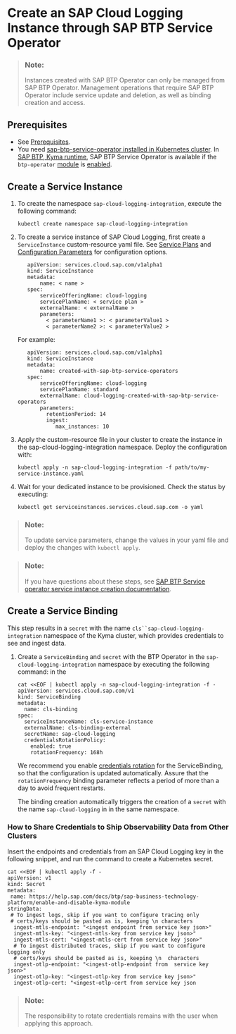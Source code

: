 <!-- loiof6aa131faee64f78b9cbba6a5b579b8f -->

# Create an SAP Cloud Logging Instance through SAP BTP Service Operator

> ### Note:  
> Instances created with SAP BTP Operator can only be managed from SAP BTP Operator. Management operations that require SAP BTP Operator include service update and deletion, as well as binding creation and access.



<a name="loiof6aa131faee64f78b9cbba6a5b579b8f__section_ndz_bcz_kzb"/>

## Prerequisites

-   See [Prerequisites](prerequisites-41d8559.md).
-   You need [sap-btp-service-operator installed in Kubernetes cluster](https://github.com/SAP/sap-btp-service-operator/blob/main/README.md#setup). In [SAP BTP, Kyma runtime](https://help.sap.com/docs/btp/sap-business-technology-platform/create-kyma-environment-instance), SAP BTP Service Operator is available if the `btp-operator` [module](https://help.sap.com/docs/btp/sap-business-technology-platform/kyma-modules) is [enabled](https://help.sap.com/docs/btp/sap-business-technology-platform/enable-and-disable-kyma-module).



<a name="loiof6aa131faee64f78b9cbba6a5b579b8f__section_kf5_12z_kzb"/>

## Create a Service Instance

1.  To create the namespace `sap-cloud-logging-integration`, execute the following command:

    ```
    kubectl create namespace sap-cloud-logging-integration
    ```

2.  To create a service instance of SAP Cloud Logging, first create a `ServiceInstance` custom-resource yaml file. See [Service Plans](service-plans-a9d2d1b.md) and [Configuration Parameters](configuration-parameters-1830bca.md) for configuration options.

    ```
       apiVersion: services.cloud.sap.com/v1alpha1
       kind: ServiceInstance
       metadata:
           name: < name >
       spec:
           serviceOfferingName: cloud-logging
           servicePlanName: < service plan >
           externalName: < externalName >
           parameters:
             < parameterName1 >: < parameterValue1 >
             < parameterName2 >: < parameterValue2 >
    
    ```

    For example:

    ```
       apiVersion: services.cloud.sap.com/v1alpha1
       kind: ServiceInstance
       metadata:
           name: created-with-sap-btp-service-operators
       spec:
           serviceOfferingName: cloud-logging
           servicePlanName: standard
           externalName: cloud-logging-created-with-sap-btp-service-operators
           parameters:
             retentionPeriod: 14
             ingest:
                max_instances: 10
    
    ```

3.  Apply the custom-resource file in your cluster to create the instance in the sap-cloud-logging-integration namespace. Deploy the configuration with:

    ```
    kubectl apply -n sap-cloud-logging-integration -f path/to/my-service-instance.yaml
    ```

4.  Wait for your dedicated instance to be provisioned. Check the status by executing:

    ```
    kubectl get serviceinstances.services.cloud.sap.com -o yaml
    ```


> ### Note:  
> To update service parameters, change the values in your yaml file and deploy the changes with `kubectl apply`.

> ### Note:  
> If you have questions about these steps, see [SAP BTP Service operator service instance creation documentation](https://github.com/SAP/sap-btp-service-operator/blob/main/README.md#step-1-create-a-service-instance).



<a name="loiof6aa131faee64f78b9cbba6a5b579b8f__section_ubq_kfz_kzb"/>

## Create a Service Binding

This step results in a `secret` with the name `cls``sap-cloud-logging-integration` namespace of the Kyma cluster, which provides credentials to see and ingest data.

1.  Create a `ServiceBinding` and `secret` with the BTP Operator in the `sap-cloud-logging-integration` namespace by executing the following command: in the

    ```
    cat <<EOF | kubectl apply -n sap-cloud-logging-integration -f -
    apiVersion: services.cloud.sap.com/v1
    kind: ServiceBinding
    metadata:
      name: cls-binding
    spec:
      serviceInstanceName: cls-service-instance
      externalName: cls-binding-external
      secretName: sap-cloud-logging
      credentialsRotationPolicy:
        enabled: true
        rotationFrequency: 168h
    
    ```

    We recommend you enable [credentials rotation](https://github.com/SAP/sap-btp-service-operator/blob/main/README.md#credentials-rotation) for the ServiceBinding, so that the configuration is updated automatically. Assure that the `rotationFrequency` binding parameter reflects a period of more than a day to avoid frequent restarts.

    The binding creation automatically triggers the creation of a `secret` with the name `sap-cloud-logging` in in the same namespace.




### How to Share Credentials to Ship Observability Data from Other Clusters

Insert the endpoints and credentials from an SAP Cloud Logging key in the following snippet, and run the command to create a Kubernetes secret.

```
cat <<EOF | kubectl apply -f -
apiVersion: v1
kind: Secret
metadata:
 name: https://help.sap.com/docs/btp/sap-business-technology-platform/enable-and-disable-kyma-module
stringData:
 # To ingest logs, skip if you want to configure tracing only
 # certs/keys should be pasted as is, keeping \n characters
  ingest-mtls-endpoint: "<ingest endpoint from service key json>"
  ingest-mtls-key: "<ingest-mtls-key from service key json>"
  ingest-mtls-cert: "<ingest-mtls-cert from service key json>"
  # To ingest distributed traces, skip if you want to configure logging only
  # certs/keys should be pasted as is, keeping \n  characters
  ingest-otlp-endpoint: "<ingest-otlp-endpoint from  service key json>"
  ingest-otlp-key: "<ingest-otlp-key from service key json>"
  ingest-otlp-cert: "<ingest-otlp-cert from service key json

```

> ### Note:  
> The responsibility to rotate credentials remains with the user when applying this approach.


